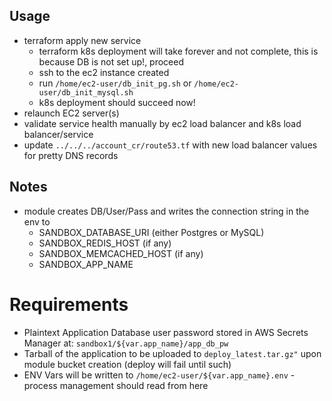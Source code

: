 ## Usage
* terraform apply new service
  * terraform k8s deployment will take forever and not complete, this is because DB is not set up!, proceed 
  * ssh to the ec2 instance created
  * run `/home/ec2-user/db_init_pg.sh` or `/home/ec2-user/db_init_mysql.sh`
  * k8s deployment should succeed now!
* relaunch EC2 server(s)
* validate service health manually by ec2 load balancer and k8s load balancer/service
* update `../../../account_cr/route53.tf` with new load balancer values for pretty DNS records 

## Notes
* module creates DB/User/Pass and writes the connection string in the env to
  * SANDBOX_DATABASE_URI (either Postgres or MySQL)
  * SANDBOX_REDIS_HOST (if any)
  * SANDBOX_MEMCACHED_HOST (if any)
  * SANDBOX_APP_NAME

# Requirements
* Plaintext Application Database user password stored in AWS Secrets Manager at: `sandbox1/${var.app_name}/app_db_pw`
* Tarball of the application to be uploaded to `deploy_latest.tar.gz"` upon module bucket creation (deploy will fail until such)
* ENV Vars will be written to `/home/ec2-user/${var.app_name}.env` - process management should read from here